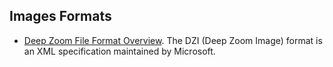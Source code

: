 ## Images Formats

* [Deep Zoom File Format Overview](http://msdn.microsoft.com/en-us/library/cc645077). The DZI (Deep Zoom Image) format is an XML specification maintained by Microsoft.
